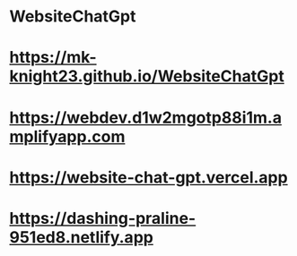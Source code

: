 # WebsiteChatGpt 

# https://mk-knight23.github.io/WebsiteChatGpt

# https://webdev.d1w2mgotp88i1m.amplifyapp.com

# https://website-chat-gpt.vercel.app

# https://dashing-praline-951ed8.netlify.app

